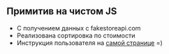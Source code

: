 ## Примитив на чистом JS
- С получением данных с fakestoreapi.com
- Реализована сортировка по стоимости
- Инструкция пользователя на [самой странице](https://igor-shumov.github.io/First-JavaScript-Sample/) =)
